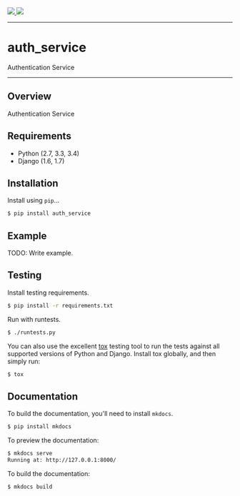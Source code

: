 <div class="badges">
    <a href="http://travis-ci.org/ManojDatt/auth_service">
        <img src="https://travis-ci.org/ManojDatt/auth_service.svg?branch=master">
    </a>
    <a href="https://pypi.python.org/pypi/auth_service">
        <img src="https://img.shields.io/pypi/v/auth_service.svg">
    </a>
</div>

---

# auth_service

Authentication Service

---

## Overview

Authentication Service

## Requirements

* Python (2.7, 3.3, 3.4)
* Django (1.6, 1.7)

## Installation

Install using `pip`...

```bash
$ pip install auth_service
```

## Example

TODO: Write example.

## Testing

Install testing requirements.

```bash
$ pip install -r requirements.txt
```

Run with runtests.

```bash
$ ./runtests.py
```

You can also use the excellent [tox](http://tox.readthedocs.org/en/latest/) testing tool to run the tests against all supported versions of Python and Django. Install tox globally, and then simply run:

```bash
$ tox
```

## Documentation

To build the documentation, you'll need to install `mkdocs`.

```bash
$ pip install mkdocs
```

To preview the documentation:

```bash
$ mkdocs serve
Running at: http://127.0.0.1:8000/
```

To build the documentation:

```bash
$ mkdocs build
```
